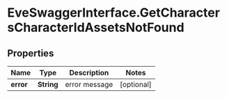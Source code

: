 # EveSwaggerInterface.GetCharactersCharacterIdAssetsNotFound

## Properties
Name | Type | Description | Notes
------------ | ------------- | ------------- | -------------
**error** | **String** | error message | [optional] 


